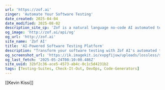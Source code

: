 ```yaml
---
url: 'https://zof.ai'
zinger: 'Automate Your Software Testing'
date_created: 2025-04-04
date_modified: 2025-08-02
description_site_cp: 'Zof is a natural language no-code AI automated testing solution'
og_image: 'http://zof.ai/api/og'
og_url: 'http://zof.ai'
site_name: 'Zof AI'
title: 'AI-Powered Software Testing Platform'
description: "Transform your software testing with Zof AI's automated testing platform. Boost efficiency and quality with AI-powered solutions."
og_screenshot_url: 'https://ik.imagekit.io/xvpgfijuw/uploads/lossless/screenshots/20250605_Zof_AI_og_screenshot.jpeg'
og_last_fetch: '2025-05-24T08:10:00.486Z'
site_uuid: 32bf2c36-ace5-4573-ab4c-0c1c5d4231b2
tags: [Testing-Suites, Check-It-Out, DevOps, Code-Generators]
---
```


[[Kevin Kissi]]